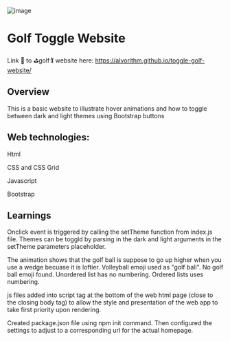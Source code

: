 
![image](https://user-images.githubusercontent.com/49029145/153993235-0268b6ee-c371-449e-9782-44ff5d139461.png)

# Golf Toggle Website
Link 🔗 to :golf:golf:golfing: website here: https://alvorithm.github.io/toggle-golf-website/
## Overview

This is a basic website to illustrate hover animations and how to toggle between dark and light themes using Bootstrap buttons

## Web technologies:

Html

CSS and CSS Grid

Javascript

Bootstrap

## Learnings

Onclick event is triggered by calling the setTheme function from index.js file. Themes can be toggld by parsing in the dark and light arguments
in the setTheme parameters placeholder.

The animation shows that the golf ball is suppose to go up higher when you use a wedge becuase it is loftier.
Volleyball emoji used as "golf ball". No golf ball emoji found. Unordered list has no numbering. Ordered lists uses numbering.

js files added into script tag at the bottom of the web html page (close to the closing body tag) 
to allow the style and presentation of the web app to take first priority upon rendering.

Created package.json file using npm init command. Then configured the settings to adjust to a corresponding url for the actual homepage.

